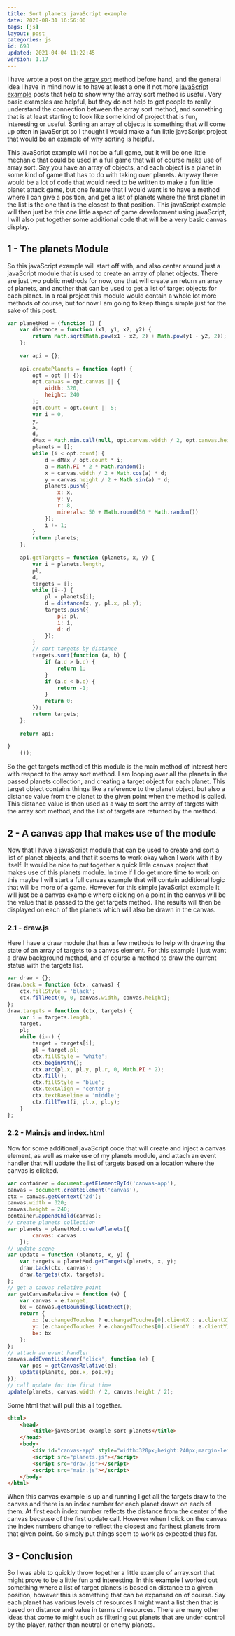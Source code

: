```yaml
---
title: Sort planets javaScript example
date: 2020-08-31 16:56:00
tags: [js]
layout: post
categories: js
id: 698
updated: 2021-04-04 11:22:45
version: 1.17
---
```


I have wrote a post on the [array sort](/2019/12/02/js-array-sort/) method before hand, and the general idea I have in mind now is to have at least a one if not more [javaScript example](/2021/04/02/js-javascript-example/) posts that help to show why the array sort method is useful. Very basic examples are helpful, but they do not help to get people to really understand the connection between the array sort method, and something that is at least starting to look like some kind of project that is fun, interesting or useful. Sorting an array of objects is something that will come up often in javaScript so I thought I would make a fun little javaScript project that would be an example of why sorting is helpful. 

This javaScript example will not be a full game, but it will be one little mechanic that could be used in a full game that will of course make use of array sort. Say you have an array of objects, and each object is a planet in some kind of game that has to do with taking over planets. Anyway there would be a lot of code that would need to be written to make a fun little planet attack game, but one feature that I would want is to have a method where I can give a position, and get a list of planets where the first planet in the list is the one that is the closest to that position. This javaScript example will then just be this one little aspect of game development using javaScript, I will also put together some additional code that will be a very basic canvas display.

<!-- more -->

## 1 - The planets Module

So this javaScript example will start off with, and also center around just a javaScript module that is used to create an array of planet objects. There are just two public methods for now, one that will create an return an array of planets, and another that can be used to get a list of target objects for each planet. In a real project this module would contain a whole lot more methods of course, but for now I am going to keep things simple just for the sake of this post.

```js
var planetMod = (function () {
    var distance = function (x1, y1, x2, y2) {
        return Math.sqrt(Math.pow(x1 - x2, 2) + Math.pow(y1 - y2, 2));
    };
 
    var api = {};
 
    api.createPlanets = function (opt) {
        opt = opt || {};
        opt.canvas = opt.canvas || {
            width: 320,
            height: 240
        };
        opt.count = opt.count || 5;
        var i = 0,
        y,
        a,
        d,
        dMax = Math.min.call(null, opt.canvas.width / 2, opt.canvas.height / 2),
        planets = [];
        while (i < opt.count) {
            d = dMax / opt.count * i;
            a = Math.PI * 2 * Math.random();
            x = canvas.width / 2 + Math.cos(a) * d;
            y = canvas.height / 2 + Math.sin(a) * d;
            planets.push({
                x: x,
                y: y,
                r: 8,
                minerals: 50 + Math.round(50 * Math.random())
            });
            i += 1;
        }
        return planets;
    };
 
    api.getTargets = function (planets, x, y) {
        var i = planets.length,
        pl,
        d,
        targets = [];
        while (i--) {
            pl = planets[i];
            d = distance(x, y, pl.x, pl.y);
            targets.push({
                pl: pl,
                i: i,
                d: d
            });
        }
        // sort targets by distance
        targets.sort(function (a, b) {
            if (a.d > b.d) {
                return 1;
            }
            if (a.d < b.d) {
                return -1;
            }
            return 0;
        });
        return targets;
    };
 
    return api;
 
}
    ());
```

So the get targets method of this module is the main method of interest here with respect to the array sort method. I am looping over all the planets in the passed planets collection, and creating a target object for each planet. This target object contains things like a reference to the planet object, but also a distance value from the planet to the given point when the method is called. This distance value is then used as a way to sort the array of targets with the array sort method, and the list of targets are returned by the method.

## 2 - A canvas app that makes use of the module

Now that I have a javaScript module that can be used to create and sort a list of planet objects, and that it seems to work okay when I work with it by itself. It would be nice to put together a quick little canvas project that makes use of this planets module. In time if I do get more time to work on this maybe I will start a full canvas example that will contain additional logic that will be more of a game. However for this simple javaScript example It will just be a canvas example where clicking on a point in the canvas will be the value that is passed to the get targets method. The results will then be displayed on each of the planets which will also be drawn in the canvas.

### 2.1 - draw.js

Here I have a draw module that has a few methods to help with drawing the state of an array of targets to a canvas element. For this example I just want a draw background method, and of course a method to draw the current status with the targets list.

```js
var draw = {};
draw.back = function (ctx, canvas) {
    ctx.fillStyle = 'black';
    ctx.fillRect(0, 0, canvas.width, canvas.height);
};
draw.targets = function (ctx, targets) {
    var i = targets.length,
    target,
    pl;
    while (i--) {
        target = targets[i];
        pl = target.pl;
        ctx.fillStyle = 'white';
        ctx.beginPath();
        ctx.arc(pl.x, pl.y, pl.r, 0, Math.PI * 2);
        ctx.fill();
        ctx.fillStyle = 'blue';
        ctx.textAlign = 'center';
        ctx.textBaseline = 'middle';
        ctx.fillText(i, pl.x, pl.y);
    }
};
```

### 2.2 - Main.js and index.html

Now for some additional javaScript code that will create and inject a canvas element, as well as make use of my planets module, and attach an event handler that will update the list of targets based on a location where the canvas is clicked.

```js
var container = document.getElementById('canvas-app'),
canvas = document.createElement('canvas'),
ctx = canvas.getContext('2d');
canvas.width = 320;
canvas.height = 240;
container.appendChild(canvas);
// create planets collection
var planets = planetMod.createPlanets({
        canvas: canvas
    });
// update scene
var update = function (planets, x, y) {
    var targets = planetMod.getTargets(planets, x, y);
    draw.back(ctx, canvas);
    draw.targets(ctx, targets);
};
// get a canvas relative point
var getCanvasRelative = function (e) {
    var canvas = e.target,
    bx = canvas.getBoundingClientRect();
    return {
        x: (e.changedTouches ? e.changedTouches[0].clientX : e.clientX) - bx.left,
        y: (e.changedTouches ? e.changedTouches[0].clientY : e.clientY) - bx.top,
        bx: bx
    };
};
// attach an event handler
canvas.addEventListener('click', function (e) {
    var pos = getCanvasRelative(e);
    update(planets, pos.x, pos.y);
});
// call update for the first time
update(planets, canvas.width / 2, canvas.height / 2);
```

Some html that will pull this all together.

```html
<html>
    <head>
        <title>javaScript example sort planets</title>
    </head>
    <body>
        <div id="canvas-app" style="width:320px;height:240px;margin-left:auto;margin-right:auto;"></div>
        <script src="planets.js"></script>
        <script src="draw.js"></script>
        <script src="main.js"></script>
    </body>
</html>
```

When this canvas example is up and running I get all the targets draw to the canvas and there is an index number for each planet drawn on each of them. At first each index number reflects the distance from the center of the canvas because of the first update call. However when I click on the canvas the index numbers change to reflect the closest and farthest planets from that given point. So simply put things seem to work as expected thus far.

## 3 - Conclusion

So I was able to quickly throw together a little example of array.sort that might prove to be a little fun and interesting. In this example I worked out something where a list of target planets is based on distance to a given position, however this is something that can be expansed on of course. Say each planet has various levels of resources I might want a list then that is based on distance and value in terms of resources. There are many other ideas that come to might such as filtering out planets that are under control by the player, rather than neutral or enemy planets.

